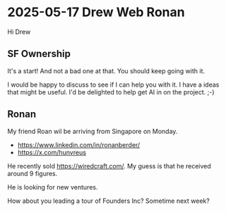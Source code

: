 # 2025-05-17 Drew Web Ronan

Hi Drew

## SF Ownership

It's a start! And not a bad one at that. You should keep going with it.

I would be happy to discuss to see if I can help you with it. I have a ideas that might be useful. I'd be delighted to help get AI in on the project. ;-)

## Ronan

My friend Roan wil be arriving from Singapore on Monday.

* https://www.linkedin.com/in/ronanberder/
* https://x.com/hunvreus

He recently sold https://wiredcraft.com/. My guess is that he received around 9 figures. 

He is looking for new ventures.

How about you leading a tour of Founders Inc? Sometime next week?




